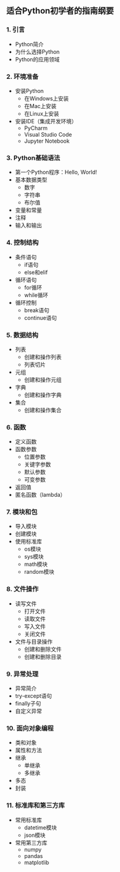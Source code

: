 ## 适合Python初学者的指南纲要

### 1. 引言
- Python简介
- 为什么选择Python
- Python的应用领域

### 2. 环境准备
- 安装Python
  - 在Windows上安装
  - 在Mac上安装
  - 在Linux上安装
- 安装IDE（集成开发环境）
  - PyCharm
  - Visual Studio Code
  - Jupyter Notebook

### 3. Python基础语法
- 第一个Python程序：Hello, World!
- 基本数据类型
  - 数字
  - 字符串
  - 布尔值
- 变量和常量
- 注释
- 输入和输出

### 4. 控制结构
- 条件语句
  - if语句
  - else和elif
- 循环语句
  - for循环
  - while循环
- 循环控制
  - break语句
  - continue语句

### 5. 数据结构
- 列表
  - 创建和操作列表
  - 列表切片
- 元组
  - 创建和操作元组
- 字典
  - 创建和操作字典
- 集合
  - 创建和操作集合

### 6. 函数
- 定义函数
- 函数参数
  - 位置参数
  - 关键字参数
  - 默认参数
  - 可变参数
- 返回值
- 匿名函数（lambda）

### 7. 模块和包
- 导入模块
- 创建模块
- 使用标准库
  - os模块
  - sys模块
  - math模块
  - random模块

### 8. 文件操作
- 读写文件
  - 打开文件
  - 读取文件
  - 写入文件
  - 关闭文件
- 文件与目录操作
  - 创建和删除文件
  - 创建和删除目录

### 9. 异常处理
- 异常简介
- try-except语句
- finally子句
- 自定义异常

### 10. 面向对象编程
- 类和对象
- 属性和方法
- 继承
  - 单继承
  - 多继承
- 多态
- 封装

### 11. 标准库和第三方库
- 常用标准库
  - datetime模块
  - json模块
- 常用第三方库
  - numpy
  - pandas
  - matplotlib
